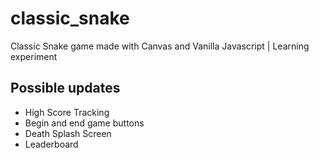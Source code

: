# classic_snake
Classic Snake game made with Canvas and Vanilla Javascript | Learning experiment

## Possible updates
- High Score Tracking
- Begin and end game buttons
- Death Splash Screen
- Leaderboard